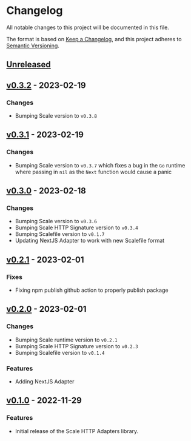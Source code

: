 # Changelog

All notable changes to this project will be documented in this file.

The format is based on [Keep a Changelog](https://keepachangelog.com/en/1.0.0/), and this project adheres
to [Semantic Versioning](https://semver.org/spec/v2.0.0.html).

## [Unreleased]

## [v0.3.2] - 2023-02-19

### Changes

- Bumping Scale version to `v0.3.8`

## [v0.3.1] - 2023-02-19

### Changes

- Bumping Scale version to `v0.3.7` which fixes a bug in the `Go` runtime where passing in `nil` as the `Next` function would cause a panic

## [v0.3.0] - 2023-02-18

### Changes

- Bumping Scale version to `v0.3.6`
- Bumping Scale HTTP Signature version to `v0.3.4`
- Bumping Scalefile version to `v0.1.7`
- Updating NextJS Adapter to work with new Scalefile format

## [v0.2.1] - 2023-02-01

### Fixes

- Fixing npm publish github action to properly publish package

## [v0.2.0] - 2023-02-01

### Changes

- Bumping Scale runtime version to `v0.2.1`
- Bumping Scale HTTP Signature version to `v0.2.3`
- Bumping Scalefile version to `v0.1.4`

### Features

- Adding NextJS Adapter

## [v0.1.0] - 2022-11-29

### Features

- Initial release of the Scale HTTP Adapters library.

[unreleased]: https://github.com/loopholelabs/scale-http-adapters/compare/v0.3.2...HEAD
[v0.3.2]: https://github.com/loopholelabs/scale-http-adapters/compare/v0.3.2
[v0.3.1]: https://github.com/loopholelabs/scale-http-adapters/compare/v0.3.1
[v0.3.0]: https://github.com/loopholelabs/scale-http-adapters/compare/v0.3.0
[v0.2.1]: https://github.com/loopholelabs/scale-http-adapters/compare/v0.2.1
[v0.2.0]: https://github.com/loopholelabs/scale-http-adapters/compare/v0.2.0
[v0.1.0]: https://github.com/loopholelabs/scale-http-adapters/compare/v0.1.0
